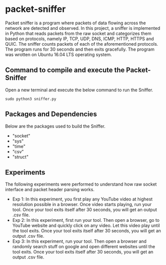 # packet-sniffer

Packet sniffer is a program where packets of data flowing across the network are detected and observed. In this project, a sniffer is implemented in Python that reads packets from the raw socket and categorizes them based on protocols, namely IP, TCP, UDP, DNS, ICMP, HTTP, HTTPS and QUIC. The sniffer counts packets of each of the aforementioned protocols. The program runs for 30 seconds and then exits  gracefully. The program was wrotten on Ubuntu 16.04 LTS operating system.

## Command to compile and execute the Packet-Sniffer

Open a new terminal and execute the below command to run the Sniffer.

```
sudo python3 sniffer.py
```

## Packages and Dependencies

Below are the packages used to build the Sniffer.
 - "socket"
 - "sys"
 - "time"
 - "csv"
 - "struct"

## Experiments

The following experiments were performed to understand how raw socket interface and packet header parsing works.

- Exp 1: In this experiment, you first play any YouTube video at highest resolution possible in a browser. Once video starts playing, run your tool. Once your tool exits itself after 30 seconds, you will get an output .csv file.
- Exp 2: In this experiment, first run your tool. Then open a browser, go to YouTube website and quickly click on any video. Let this video play until the tool exits. Once your tool exits itself after 30 seconds, you will get an output .csv file.
- Exp 3: In this experiment, run your tool. Then open a browser and randomly search stuff on google and open different websites until the tool exits. Once your tool exits itself after 30 seconds, you will get an output .csv file.
 